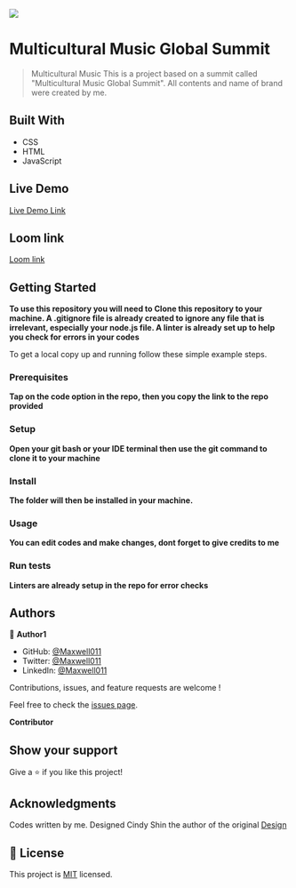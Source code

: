 ![](https://img.shields.io/badge/Microverse-blueviolet)

# Multicultural Music Global Summit

> Multicultural Music
> This is a project based on a summit called "Multicultural Music Global Summit". All contents and name of brand were created by me.

## Built With

- CSS
- HTML
- JavaScript

## Live Demo

[Live Demo Link](https://kennyegun24.github.io/Futuristic-Gyms/)

## Loom link

[Loom link]()

## Getting Started

**To use this repository you will need to Clone this repository to your machine. A .gitignore file is already created to ignore any file that is irrelevant, especially your node.js file. A linter is already set up to help you check for errors in your codes**

To get a local copy up and running follow these simple example steps.

### Prerequisites

**Tap on the code option in the repo, then you copy the link to the repo provided**

### Setup

**Open your git bash or your IDE terminal then use the git command to clone it to your machine**

### Install

**The folder will then be installed in your machine.**

### Usage

**You can edit codes and make changes, dont forget to give credits to me**

### Run tests

**Linters are already setup in the repo for error checks**

## Authors

👤 **Author1**

- GitHub: [@Maxwell011](https://github.com/Maxwell011)
- Twitter: [@Maxwell011]()
- LinkedIn: [@Maxwell011](https://www.linkedin.com/in/chukwuemeka-orji-50b766241/)

Contributions, issues, and feature requests are welcome !

Feel free to check the [issues page]().

**Contributor**

## Show your support

Give a ⭐️ if you like this project!

## Acknowledgments

Codes written by me. Designed Cindy Shin the author of the original [Design](https://www.behance.net/gallery/29845175/CC-Global-Summit-2015)

## 📝 License

This project is [MIT](./LICENSE) licensed.

